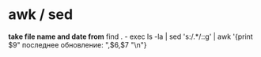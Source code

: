 awk / sed
=========
**take file name and date from**
find . - exec ls -la | sed 's:/.*/::g' | awk '{print $9" последнее обновление: ",$6,$7 "\n"}